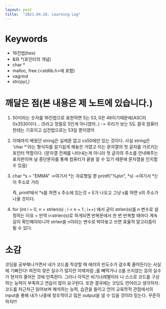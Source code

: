 ```yaml
---
layout: post
title:  "2021.04.26. Learning Log"
---
```


# Keywords

- 16진법(hex)
- &와 *(포인터의 개념)
- char *
- malloc, free
 (<stdlib.h>에 포함)
- vagrind
- strcpy(,)



# 깨달은 점(본 내용은 제 노트에 있습니다.)
1. 50이라는 숫자를 16진법으로 표현하면
5는 53, 0은 48이기때문에(ASCII)
0x3530이다...
(5라고 정말로 5인게 아니였어..)
-> 우리가 보는 5도 결국 컴퓨터한테는 기호이고
십진법으로는 53일 뿐이였어


2. 이때까지 배웠던 string은 실제론 없고 cs50에만 있는 것이다.
사실 string은 'char *'라는 형식자를 알기쉽게 해놓은 거였고 이는 문자열의 첫 글자를 가르키는 포인터 역할이다.
(문자열 전체를 나타내는게 아니라 첫 글자의 주소를 안내해주는 표지판이며 널 종단문자를 통해 컴퓨터가 끝을 알 수 있기 때문에 문자열을 인지할 수 있음)


3. char *s = "EMMA" ->여기서 *는 자료형일 뿐
    printf("%p\n", *s) ->여기서 *는 이 주소로 가라

   즉, printf에서 *s를 하면 s 주소에 있는것 = E가 나오고
       그냥 s를 하면 s의 주소가 나올 것이다.


4. for (int i = 0, n = strlen(s) ; i < n + 1 ; i++)
에서 굳이 strlen(s)를 n 변수로 설정하는 이유
= 만약 i<strlen(s)로 하게되면 반복문에서 한 번
반복할 때마다 계속 길이 확인해야되니까
strlen을 n이라는 변수로 박아놓고 쓰면 효율적 알고리즘이 될 수 있다.



# 소감

코딩을 공부해나가면서 내가 코드를 작성할 때 에러의 빈도수가 갈수록 줄어든다는 사실에 기뻐진다! 여전히 잦은 실수가 많지만 
어제처럼 ;를 빼먹거나 ()를 쓰지않는 등의 실수가 현저히 줄어든 것에 만족한다.
그러나 아직은 비기너레벨이라 나 스스로 코드를 구상하는 능력이 부족하고 연습이 많이 요구된다.
또한 결국에는 코딩도 언어라고 생각하자: 코드를 차근차근 읽어보며 해석하는 능력, 습관을 들이고
언어 교육학적 관점에서의 input을 통해 내가 나중에 창조적이고 많은 output을 낼 수 있을 것이라 믿는다.
꾸준히 하자!!!


